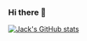 ### Hi there 👋

[![Jack's GitHub stats](https://github-readme-stats.vercel.app/api?username=JackAlexRose)](https://github.com/anuraghazra/github-readme-stats)

<!--
**JackAlexRose/JackAlexRose** is a ✨ _special_ ✨ repository because its `README.md` (this file) appears on your GitHub profile.

Here are some ideas to get you started:

- 🔭 I’m currently working on ...
- 🌱 I’m currently learning ...
- 👯 I’m looking to collaborate on ...
- 🤔 I’m looking for help with ...
- 💬 Ask me about ...
- 📫 How to reach me: ...
- 😄 Pronouns: ...
- ⚡ Fun fact: ...
-->
